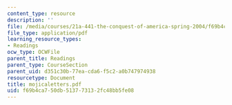 ```yaml
---
content_type: resource
description: ''
file: /media/courses/21a-441-the-conquest-of-america-spring-2004/f69b4ca750db513773132fc48bb5fe08_mojicaletters.pdf
file_type: application/pdf
learning_resource_types:
- Readings
ocw_type: OCWFile
parent_title: Readings
parent_type: CourseSection
parent_uid: d351c30b-77ea-cda6-f5c2-a0b747974938
resourcetype: Document
title: mojicaletters.pdf
uid: f69b4ca7-50db-5137-7313-2fc48bb5fe08
---
```

